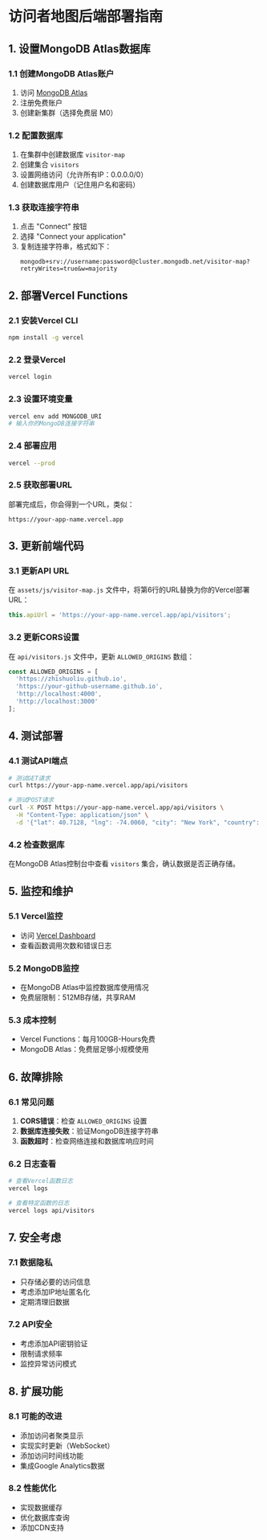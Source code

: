 # 访问者地图后端部署指南

## 1. 设置MongoDB Atlas数据库

### 1.1 创建MongoDB Atlas账户
1. 访问 [MongoDB Atlas](https://www.mongodb.com/atlas)
2. 注册免费账户
3. 创建新集群（选择免费层 M0）

### 1.2 配置数据库
1. 在集群中创建数据库 `visitor-map`
2. 创建集合 `visitors`
3. 设置网络访问（允许所有IP：0.0.0.0/0）
4. 创建数据库用户（记住用户名和密码）

### 1.3 获取连接字符串
1. 点击 "Connect" 按钮
2. 选择 "Connect your application"
3. 复制连接字符串，格式如下：
   ```
   mongodb+srv://username:password@cluster.mongodb.net/visitor-map?retryWrites=true&w=majority
   ```

## 2. 部署Vercel Functions

### 2.1 安装Vercel CLI
```bash
npm install -g vercel
```

### 2.2 登录Vercel
```bash
vercel login
```

### 2.3 设置环境变量
```bash
vercel env add MONGODB_URI
# 输入你的MongoDB连接字符串
```

### 2.4 部署应用
```bash
vercel --prod
```

### 2.5 获取部署URL
部署完成后，你会得到一个URL，类似：
```
https://your-app-name.vercel.app
```

## 3. 更新前端代码

### 3.1 更新API URL
在 `assets/js/visitor-map.js` 文件中，将第6行的URL替换为你的Vercel部署URL：

```javascript
this.apiUrl = 'https://your-app-name.vercel.app/api/visitors';
```

### 3.2 更新CORS设置
在 `api/visitors.js` 文件中，更新 `ALLOWED_ORIGINS` 数组：

```javascript
const ALLOWED_ORIGINS = [
  'https://zhishuoliu.github.io',
  'https://your-github-username.github.io',
  'http://localhost:4000',
  'http://localhost:3000'
];
```

## 4. 测试部署

### 4.1 测试API端点
```bash
# 测试GET请求
curl https://your-app-name.vercel.app/api/visitors

# 测试POST请求
curl -X POST https://your-app-name.vercel.app/api/visitors \
  -H "Content-Type: application/json" \
  -d '{"lat": 40.7128, "lng": -74.0060, "city": "New York", "country": "United States", "ip": "192.168.1.1"}'
```

### 4.2 检查数据库
在MongoDB Atlas控制台中查看 `visitors` 集合，确认数据是否正确存储。

## 5. 监控和维护

### 5.1 Vercel监控
- 访问 [Vercel Dashboard](https://vercel.com/dashboard)
- 查看函数调用次数和错误日志

### 5.2 MongoDB监控
- 在MongoDB Atlas中监控数据库使用情况
- 免费层限制：512MB存储，共享RAM

### 5.3 成本控制
- Vercel Functions：每月100GB-Hours免费
- MongoDB Atlas：免费层足够小规模使用

## 6. 故障排除

### 6.1 常见问题
1. **CORS错误**：检查 `ALLOWED_ORIGINS` 设置
2. **数据库连接失败**：验证MongoDB连接字符串
3. **函数超时**：检查网络连接和数据库响应时间

### 6.2 日志查看
```bash
# 查看Vercel函数日志
vercel logs

# 查看特定函数的日志
vercel logs api/visitors
```

## 7. 安全考虑

### 7.1 数据隐私
- 只存储必要的访问信息
- 考虑添加IP地址匿名化
- 定期清理旧数据

### 7.2 API安全
- 考虑添加API密钥验证
- 限制请求频率
- 监控异常访问模式

## 8. 扩展功能

### 8.1 可能的改进
- 添加访问者聚类显示
- 实现实时更新（WebSocket）
- 添加访问时间线功能
- 集成Google Analytics数据

### 8.2 性能优化
- 实现数据缓存
- 优化数据库查询
- 添加CDN支持 